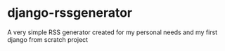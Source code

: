 django-rssgenerator
===================

A very simple RSS generator created for my personal needs and my first django from scratch project